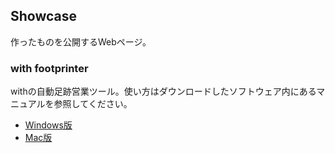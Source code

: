 ## Showcase

作ったものを公開するWebページ。

### with footprinter
withの自動足跡営業ツール。使い方はダウンロードしたソフトウェア内にあるマニュアルを参照してください。

- [Windows版](/footprinter/Footprinter_win.zip)
- [Mac版](/footprinter/Footprinter_mac.zip)
